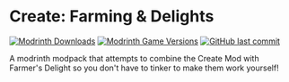 # Create: Farming & Delights
[![Modrinth Downloads](https://img.shields.io/modrinth/dt/cAh2fjKY?style=for-the-badge&logo=modrinth&logoColor=%2300AF5C&label=Modrinth%20Downloads&labelColor=26292f)](https://modrinth.com/modpack/cAh2fjKY)
[![Modrinth Game Versions](https://img.shields.io/modrinth/game-versions/cAh2fjKY?style=for-the-badge&logoColor=26292f&label=Minecraft%20Version&labelColor=26292f)](https://modrinth.com/modpack/cAh2fjKY)
[![GitHub last commit](https://img.shields.io/github/last-commit/BurningButter/create-farmersdelight?display_timestamp=committer&style=for-the-badge&labelColor=26292f&color=B10DC9)](https://github.com/BurningButter/create-farmersdelight/commits/main/)

A modrinth modpack that attempts to combine the Create Mod with Farmer's Delight so you don't have to tinker to make them work yourself!
